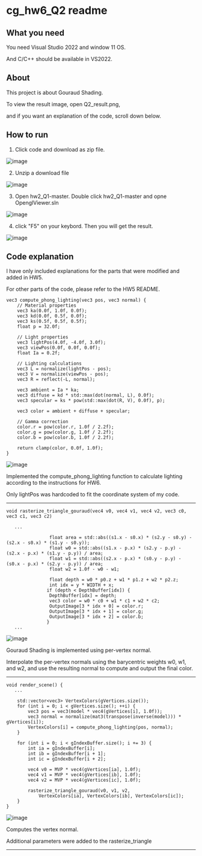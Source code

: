 # cg_hw6_Q2 readme

## What you need
You need Visual Studio 2022 and window 11 OS.

And C/C++ should be available in VS2022.

## About
This project is about Gouraud Shading.

To view the result image, open Q2_result.png, 

and if you want an explanation of the code, scroll down below.

## How to run

1. Click code and download as zip file.
   
![image](https://github.com/user-attachments/assets/6e03b17e-ee4c-472b-a456-0301e63ddad0)



2. Unzip a download file

![image](https://github.com/user-attachments/assets/cce0d53a-fb98-4cd3-8acc-bd15898e987b)



3. Open hw2_Q1-master. Double click hw2_Q1-master and opne OpenglViewer.sln

![image](https://github.com/user-attachments/assets/9466e7d8-84e5-4852-9403-da308e22baf5)



4. click "F5" on your keybord. Then you will get the result.

![image](https://github.com/user-attachments/assets/9cd21ee6-6d94-4880-9709-f9271e5b725c)


## Code explanation

I have only included explanations for the parts that were modified and added in HW5.

For other parts of the code, please refer to the HW5 README.

```
vec3 compute_phong_lighting(vec3 pos, vec3 normal) {
    // Material properties
    vec3 ka(0.0f, 1.0f, 0.0f);
    vec3 kd(0.0f, 0.5f, 0.0f);
    vec3 ks(0.5f, 0.5f, 0.5f);
    float p = 32.0f;

    // Light properties
    vec3 lightPos(4.0f, -4.0f, 3.0f);
    vec3 viewPos(0.0f, 0.0f, 0.0f);
    float Ia = 0.2f;

    // Lighting calculations
    vec3 L = normalize(lightPos - pos);
    vec3 V = normalize(viewPos - pos);
    vec3 R = reflect(-L, normal);

    vec3 ambient = Ia * ka;
    vec3 diffuse = kd * std::max(dot(normal, L), 0.0f);
    vec3 specular = ks * pow(std::max(dot(R, V), 0.0f), p);

    vec3 color = ambient + diffuse + specular;

    // Gamma correction
    color.r = pow(color.r, 1.0f / 2.2f);
    color.g = pow(color.g, 1.0f / 2.2f);
    color.b = pow(color.b, 1.0f / 2.2f);

    return clamp(color, 0.0f, 1.0f);
}
```
![image](https://github.com/user-attachments/assets/f4858440-856e-4c25-8725-80eb9d1d917e)

Implemented the compute_phong_lighting function to calculate lighting according to the instructions for HW6.

Only lightPos was hardcoded to fit the coordinate system of my code.

-------------


```
void rasterize_triangle_gouraud(vec4 v0, vec4 v1, vec4 v2, vec3 c0, vec3 c1, vec3 c2)

   ...

                float area = std::abs((s1.x - s0.x) * (s2.y - s0.y) - (s2.x - s0.x) * (s1.y - s0.y));
                float w0 = std::abs((s1.x - p.x) * (s2.y - p.y) - (s2.x - p.x) * (s1.y - p.y)) / area;
                float w1 = std::abs((s2.x - p.x) * (s0.y - p.y) - (s0.x - p.x) * (s2.y - p.y)) / area;
                float w2 = 1.0f - w0 - w1;

                float depth = w0 * p0.z + w1 * p1.z + w2 * p2.z;
                int idx = y * WIDTH + x;
               if (depth < DepthBuffer[idx]) {
                DepthBuffer[idx] = depth;
                vec3 color = w0 * c0 + w1 * c1 + w2 * c2;
                OutputImage[3 * idx + 0] = color.r;
                OutputImage[3 * idx + 1] = color.g;
                OutputImage[3 * idx + 2] = color.b;
               }
   ...

```
![image](https://github.com/user-attachments/assets/1790d620-bade-4b7b-bd4b-f293ac391fcd)


Gouraud Shading is implemented using per-vertex normal.

Interpolate the per-vertex normals using the barycentric weights w0, w1, and w2, and use the resulting normal to compute and output the final color.

-----------
```
void render_scene() {
   ...

    std::vector<vec3> VertexColors(gVertices.size());
    for (int i = 0; i < gVertices.size(); ++i) {
        vec3 pos = vec3(model * vec4(gVertices[i], 1.0f)); 
        vec3 normal = normalize(mat3(transpose(inverse(model))) * gVertices[i]); 
        VertexColors[i] = compute_phong_lighting(pos, normal);
    }

    for (int i = 0; i < gIndexBuffer.size(); i += 3) {
        int ia = gIndexBuffer[i];
        int ib = gIndexBuffer[i + 1];
        int ic = gIndexBuffer[i + 2];

        vec4 v0 = MVP * vec4(gVertices[ia], 1.0f);
        vec4 v1 = MVP * vec4(gVertices[ib], 1.0f);
        vec4 v2 = MVP * vec4(gVertices[ic], 1.0f);

        rasterize_triangle_gouraud(v0, v1, v2,
            VertexColors[ia], VertexColors[ib], VertexColors[ic]);
    }
}
```
![image](https://github.com/user-attachments/assets/4533f093-941d-4b6e-b57a-c417e698039b)

Computes the vertex normal.

Additional parameters were added to the rasterize_triangle

--------------
